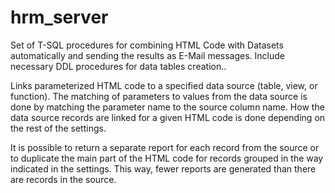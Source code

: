 # hrm_server
Set of T-SQL procedures for combining HTML Code with Datasets automatically and sending the results as E-Mail messages. Include necessary DDL procedures for data tables creation.. 

Links parameterized HTML code to a specified data source (table, view, or function). 
The matching of parameters to values from the data source is done by matching the parameter name to the source column name.
How the data source records are linked for a given HTML code is done depending on the rest of the settings. 

It is possible to return a separate report for each record from the source or to duplicate the main part of the HTML code for records grouped in the way indicated in the settings. This way, fewer reports are generated than there are records in the source.

